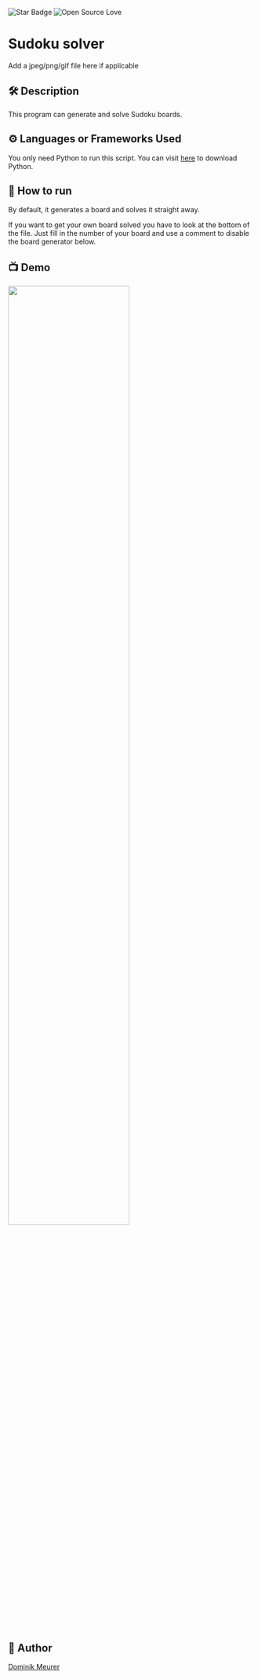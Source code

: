 <!--Please do not remove this part-->
![Star Badge](https://img.shields.io/static/v1?label=%F0%9F%8C%9F&message=If%20Useful&style=style=flat&color=BC4E99)
![Open Source Love](https://badges.frapsoft.com/os/v1/open-source.svg?v=103)

# Sudoku solver

Add a jpeg/png/gif file here if applicable

<!--An image is an illustration for your project, the tip here is using your sense of humour as much as you can :D 

You can copy paste my markdown photo insert as following:
<p align="center">
<img src="your-source-is-here" width=40% height=40%>
-->

## 🛠️ Description
<!--Remove the below lines and add yours -->
This program can generate and solve Sudoku boards.

## ⚙️ Languages or Frameworks Used
<!--Remove the below lines and add yours -->
You only need Python to run this script. You can visit [here](https://www.python.org/downloads/) to download Python.


## 🌟 How to run
<!--Remove the below lines and add yours -->
By default, it generates a board and solves it straight away.

If you want to get your own board solved you have to look at the bottom of the file.
Just fill in the number of your board and use a comment to disable the board generator below.

## 📺 Demo
<img src="https://github.com/ndleah/python-mini-project/blob/main/IMG/Sudoku_solver.jpg" width=70% height=70%>

## 🤖 Author
<!--Remove the below lines and add yours -->
[Dominik Meurer](https://github.com/DMeurer)


